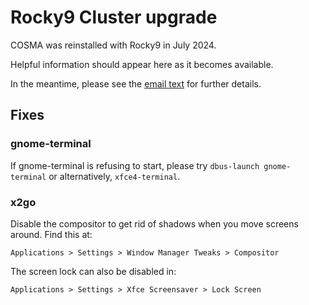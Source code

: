# Rocky9 Cluster upgrade

COSMA was reinstalled with Rocky9 in July 2024.

Helpful information should appear here as it becomes available.

In the meantime, please see the [email text](rocky9email) for further details.

## Fixes

### gnome-terminal

If gnome-terminal is refusing to start, please try `dbus-launch gnome-terminal` or alternatively, `xfce4-terminal`.

### x2go

Disable the compositor to get rid of shadows when you move screens around. Find this at:
```
Applications > Settings > Window Manager Tweaks > Compositor
```

The screen lock can also be disabled in:
```
Applications > Settings > Xfce Screensaver > Lock Screen
```

